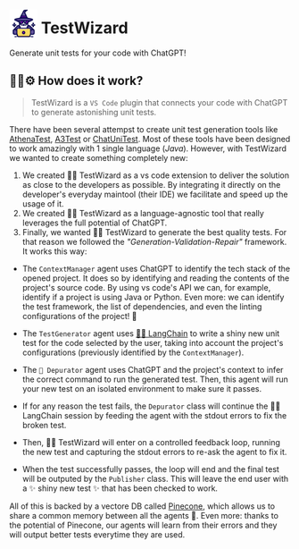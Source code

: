 # <img src="../logo.png" height="50" style="vertical-align: text-bottom"> TestWizard

Generate unit tests for your code with ChatGPT!

## 🧑‍🔧⚙️ How does it work?

> TestWizard is a `VS Code` plugin that connects your code with ChatGPT to generate astonishing unit tests.

There have been several attempst to create unit test generation tools like [AthenaTest](https://arxiv.org/abs/2009.05617), [A3Test](https://arxiv.org/pdf/2302.10352.pdf) or [ChatUniTest](https://arxiv.org/pdf/2305.04764.pdf). Most of these tools have been designed to work amazingly with 1 single language (_Java_). However, with TestWizard we wanted to create something completely new:

1. We created 🧙‍♂️ TestWizard as a vs code extension to deliver the solution as close to the developers as possible. By integrating it directly on the developer's everyday maintool (their IDE) we facilitate and speed up the usage of it.
2. We created 🧙‍♂️ TestWizard as a language-agnostic tool that really leverages the full potential of ChatGPT.
3. Finally, we wanted 🧙‍♂️ TestWizard to generate the best quality tests. For that reason we followed the _"Generation-Validation-Repair"_ framework. It works this way:

- The `ContextManager` agent uses ChatGPT to identify the tech stack of the opened project. It does so by identifying and reading the contents of the project's source code. By using vs code's API we can, for example, identify if a project is using Java or Python. Even more: we can identify the test framework, the list of dependencies, and even the linting configurations of the project! 🔮

- The `TestGenerator` agent uses [🔗🦜 LangChain](https://github.com/hwchase17/langchain) to write a shiny new unit test for the code selected by the user, taking into account the project's configurations (previously identified by the `ContextManager`).

- The `🧠 Depurator` agent uses ChatGPT and the project's context to infer the correct command to run the generated test. Then, this agent will run your new test on an isolated environment to make sure it passes.

- If for any reason the test fails, the `Depurator` class will continue the 🔗🦜 LangChain session by feeding the agent with the stdout errors to fix the broken test.

- Then, 🧙‍♂️ TestWizard will enter on a controlled feedback loop, running the new test and capturing the stdout errors to re-ask the agent to fix it.

- When the test successfully passes, the loop will end and the final test will be outputed by the `Publisher` class. This will leave the end user with a ✨ shiny new test ✨ that has been checked to work.

All of this is backed by a vectore DB called [Pinecone](https://app.pinecone.io/), which allows us to share a common memory between all the agents 🧠. Even more: thanks to the potential of Pinecone, our agents will learn from their errors and they will output better tests everytime they are used.
